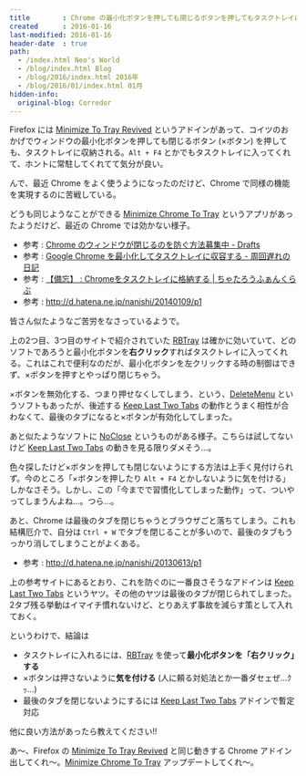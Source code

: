 ```yaml
---
title        : Chrome の最小化ボタンを押しても閉じるボタンを押してもタスクトレイに最小化されるようにしたい
created      : 2016-01-16
last-modified: 2016-01-16
header-date  : true
path:
  - /index.html Neo's World
  - /blog/index.html Blog
  - /blog/2016/index.html 2016年
  - /blog/2016/01/index.html 01月
hidden-info:
  original-blog: Corredor
---
```


Firefox には [Minimize To Tray Revived](https://addons.mozilla.org/ja/firefox/addon/minimizetotray-revived/) というアドインがあって、コイツのおかげでウィンドウの最小化ボタンを押しても閉じるボタン (×ボタン) を押しても、タスクトレイに収納される。`Alt + F4` とかでもタスクトレイに入ってくれて、ホントに常駐してくれてて気分が良い。

んで、最近 Chrome をよく使うようになったのだけど、Chrome で同様の機能を実現するのに苦戦している。

どうも同じようなことができる [Minimize Chrome To Tray](https://chrome.google.com/webstore/detail/minimize-chrome-to-tray/ajedaeoideoipodoijpbpabhhadnniac) というアプリがあったようだけど、最近の Chrome では効かない様子。

- 参考 : [Chrome のウィンドウが閉じるのを防ぐ方法募集中 - Drafts](http://cm3.hateblo.jp/entry/2015/06/09/022929)
- 参考 : [Google Chrome を最小化してタスクトレイに収容する - 周回遅れの日記](http://d.hatena.ne.jp/hinkyaku49/20150408/1428494556)
- 参考 : [【備忘】 : Chromeをタスクトレイに格納する | ちゃたろうふぁんくらぶ](http://www.chatarou.net/2015/09/02/chrome/)
- 参考 : <http://d.hatena.ne.jp/nanishi/20140109/p1>

皆さん似たようなご苦労をなさっているようで。

上の2つ目、3つ目のサイトで紹介されていた [RBTray](http://www.forest.impress.co.jp/library/software/rbtray/) は確かに効いていて、どのソフトであろうと最小化ボタンを**右クリック**すればタスクトレイに入ってくれる。これはこれで便利なのだが、最小化ボタンを左クリックする時の制御はできず、×ボタンを押すとやっぱり閉じちゃう。

×ボタンを無効化する、つまり押せなくしてしまう、という、[DeleteMenu](http://www.gigafree.net/utility/window/deletemenu.html) というソフトもあったが、後述する [Keep Last Two Tabs](https://chrome.google.com/webstore/detail/keep-last-two-tabs/fcnmaiiahjldikaollhjobhchdbhfhgf) の動作とうまく相性が合わなくて、最後のタブになると×ボタンが有効化してしまった。

あと似たようなソフトに [NoClose](http://www.lifehacker.jp/2009/03/noclose.html) というものがある様子。こちらは試してないけど [Keep Last Two Tabs](https://chrome.google.com/webstore/detail/keep-last-two-tabs/fcnmaiiahjldikaollhjobhchdbhfhgf) の動きを見る限りダメそう…。

色々探したけど×ボタンを押しても閉じないようにする方法は上手く見付けられず。今のところ「×ボタンを押したり `Alt + F4` とかしないように気を付ける」しかなさそう。しかし、この「今までで習慣化してしまった動作」って、ついやってしまうんよね…。つら…。

あと、Chrome は最後のタブを閉じちゃうとブラウザごと落ちてしまう。これも結構厄介で、自分は `Ctrl + W` でタブを閉じることが多いので、最後のタブもうっかり消してしまうことがよくある。

- 参考 : <http://d.hatena.ne.jp/nanishi/20130613/p1>

上の参考サイトにあるとおり、これを防ぐのに一番良さそうなアドインは [Keep Last Two Tabs](https://chrome.google.com/webstore/detail/keep-last-two-tabs/fcnmaiiahjldikaollhjobhchdbhfhgf) というヤツ。その他のヤツは最後のタブが閉じられてしまった。2タブ残る挙動はイマイチ慣れないけど、とりあえず事故を減らす策として入れておく。

というわけで、結論は

- タスクトレイに入れるには、[RBTray](http://www.forest.impress.co.jp/library/software/rbtray/) を使って**最小化ボタンを「右クリック」する**
- ×ボタンは押さないように**気を付ける** (人に頼る対処法とか一番ダセェぜ…ｸｯ…)
- 最後のタブを閉じないようにするには [Keep Last Two Tabs](https://chrome.google.com/webstore/detail/keep-last-two-tabs/fcnmaiiahjldikaollhjobhchdbhfhgf) アドインで暫定対応

他に良い方法があったら教えてください!!

あ～、Firefox の [Minimize To Tray Revived](https://addons.mozilla.org/ja/firefox/addon/minimizetotray-revived/) と同じ動きする Chrome アドイン出してくれ～。[Minimize Chrome To Tray](https://chrome.google.com/webstore/detail/minimize-chrome-to-tray/ajedaeoideoipodoijpbpabhhadnniac) アップデートしてくれ～。
